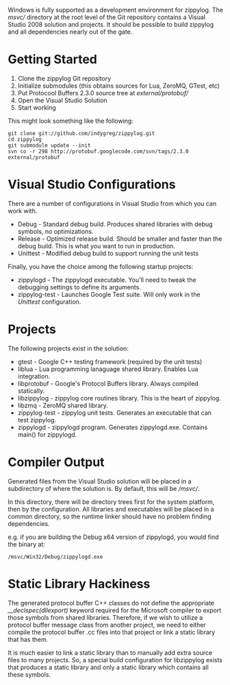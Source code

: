 Windows is fully supported as a development environment for zippylog. The *msvc/* directory at the root level of the Git repository contains a Visual Studio 2008 solution and projects. It should be possible to build zippylog and all dependencies nearly out of the gate.

# Getting Started

1. Clone the zippylog Git repository
2. Initialize submodules (this obtains sources for Lua, ZeroMQ, GTest, etc)
3. Put Protocool Buffers 2.3.0 source tree at *external/protobuf/*
4. Open the Visual Studio Solution
5. Start working

This might look something like the following:

    git clone git://github.com/indygreg/zippylog.git
    cd zippylog
    git submodule update --init
    svn co -r 298 http://protobuf.googlecode.com/svn/tags/2.3.0 external/protobuf
  
# Visual Studio Configurations

There are a number of configurations in Visual Studio from which you can work with.

* Debug - Standard debug build. Produces shared libraries with debug symbols, no optimizations.
* Release - Optimized release build. Should be smaller and faster than the debug build. This is what you want to run in production.
* Unittest - Modified debug build to support running the unit tests

Finally, you have the choice among the following startup projects:

* zippylogd - The zippylogd executable. You'll need to tweak the debugging settings to define its arguments.
* zippylog-test - Launches Google Test suite. Will only work in the *Unittest* configuration.

# Projects

The following projects exist in the solution:

* gtest - Google C++ testing framework (required by the unit tests)
* liblua - Lua programming lanaguage shared library. Enables Lua integration.
* libprotobuf - Google's Protocol Buffers library. Always compiled statically.
* libzippylog - zippylog core routines library. This is the heart of zippylog.
* libzmq - ZeroMQ shared library.
* zippylog-test - zippylog unit tests. Generates an executable that can test zippylog.
* zippylogd - zippylogd program. Generates zippylogd.exe. Contains main() for zippylogd.

# Compiler Output

Generated files from the Visual Studio solution will be placed in a subdirectory of where the solution is. By default, this will be */msvc/*.

In this directory, there will be directory trees first for the system platform, then by the configuration. All libraries and executables will be placed in a common directory, so the runtime linker should have no problem finding dependencies.

e.g. if you are building the Debug x64 version of zippylogd, you would find the binary at:

    /msvc/Win32/Debug/zippylogd.exe

# Static Library Hackiness

The generated protocol buffer C++ classes do not define the appropriate *__declspec(dllexport)* keyword required for the Microsoft compiler to export those symbols from shared libraries. Therefore, if we wish to utilize a protocol buffer message class from another project, we need to either compile the protocol buffer .cc files into that project or link a static library that has them.

It is much easier to link a static library than to manually add extra source files to many projects. So, a special build configuration for libzippylog exists that produces a static library and only a static library which contains all these symbols.
